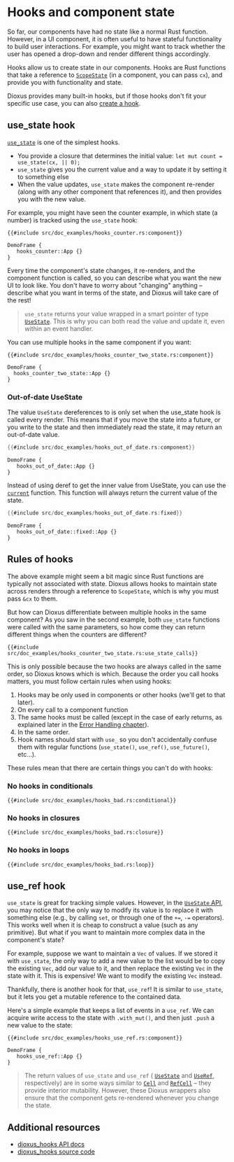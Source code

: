 # Hooks and component state

So far, our components have had no state like a normal Rust function. However, in a UI component, it is often useful to have stateful functionality to build user interactions. For example, you might want to track whether the user has opened a drop-down and render different things accordingly.

Hooks allow us to create state in our components. Hooks are Rust functions that take a reference to [`ScopeState`](https://docs.rs/dioxus/latest/dioxus/prelude/struct.ScopeState.html) (in a component, you can pass `cx`), and provide you with functionality and state.

Dioxus provides many built-in hooks, but if those hooks don't fit your specific use case, you can also [create a hook](../cookbook/state/custom_hooks/index.md).

## use_state hook

[`use_state`](https://docs.rs/dioxus/latest/dioxus/prelude/fn.use_state.html) is one of the simplest hooks.

- You provide a closure that determines the initial value: `let mut count = use_state(cx, || 0);`
- `use_state` gives you the current value and a way to update it by setting it to something else
- When the value updates, `use_state` makes the component re-render (along with any other component
  that references it), and then provides you with the new value.

For example, you might have seen the counter example, in which state (a number) is tracked using the `use_state` hook:

```rust, no_run
{{#include src/doc_examples/hooks_counter.rs:component}}
```
```inject-dioxus
DemoFrame {
   hooks_counter::App {}
}
```

Every time the component's state changes, it re-renders, and the component function is called, so you can describe what you want the new UI to look like. You don't have to worry about "changing" anything – describe what you want in terms of the state, and Dioxus will take care of the rest!

> `use_state` returns your value wrapped in a smart pointer of type [`UseState`](https://docs.rs/dioxus/latest/dioxus/prelude/struct.UseState.html). This is why you can both read the value and update it, even within an event handler.

You can use multiple hooks in the same component if you want:

```rust, no_run
{{#include src/doc_examples/hooks_counter_two_state.rs:component}}
```

```inject-dioxus
DemoFrame {
  hooks_counter_two_state::App {}
}
```

### Out-of-date UseState

The value `UseState` dereferences to is only set when the use_state hook is called every render. This means that if you move the state into a future, or you write to the state and then immediately read the state, it may return an out-of-date value.

```rust
{{#include src/doc_examples/hooks_out_of_date.rs:component}}
```
```inject-dioxus
DemoFrame {
   hooks_out_of_date::App {}
}
```

Instead of using deref to get the inner value from UseState, you can use the [`current`](https://docs.rs/dioxus/latest/dioxus/prelude/struct.UseState.html#method.current) function. This function will always return the current value of the state.

```rust
{{#include src/doc_examples/hooks_out_of_date.rs:fixed}}
```
```inject-dioxus
DemoFrame {
   hooks_out_of_date::fixed::App {}
}
```

## Rules of hooks

The above example might seem a bit magic since Rust functions are typically not associated with state. Dioxus allows hooks to maintain state across renders through a reference to `ScopeState`, which is why you must pass `&cx` to them.

But how can Dioxus differentiate between multiple hooks in the same component? As you saw in the second example, both `use_state` functions were called with the same parameters, so how come they can return different things when the counters are different?

```rust, no_run
{{#include src/doc_examples/hooks_counter_two_state.rs:use_state_calls}}
```

This is only possible because the two hooks are always called in the same order, so Dioxus knows which is which. Because the order you call hooks matters, you must follow certain rules when using hooks:

1. Hooks may be only used in components or other hooks (we'll get to that later).
2. On every call to a component function
3. The same hooks must be called (except in the case of early returns, as explained later in the [Error Handling chapter](../../cookbook/error_handling.md)).
4. In the same order.
5. Hook names should start with `use_` so you don't accidentally confuse them with regular
   functions (`use_state()`, `use_ref()`, `use_future()`, etc...).

These rules mean that there are certain things you can't do with hooks:

### No hooks in conditionals

```rust, no_run
{{#include src/doc_examples/hooks_bad.rs:conditional}}
```

### No hooks in closures

```rust, no_run
{{#include src/doc_examples/hooks_bad.rs:closure}}
```

### No hooks in loops

```rust, no_run
{{#include src/doc_examples/hooks_bad.rs:loop}}
```

## use_ref hook

`use_state` is great for tracking simple values. However, in the [`UseState` API](https://docs.rs/dioxus/latest/dioxus/hooks/struct.UseState.html), you may notice that the only way to modify its value is to replace it with something else (e.g., by calling `set`, or through one of the `+=`, `-=` operators). This works well when it is cheap to construct a value (such as any primitive). But what if you want to maintain more complex data in the component's state?

For example, suppose we want to maintain a `Vec` of values. If we stored it with `use_state`, the
only way to add a new value to the list would be to copy the existing `Vec`, add our value to it,
and then replace the existing `Vec` in the state with it. This is expensive! We want to modify the
existing `Vec` instead.

Thankfully, there is another hook for that, `use_ref`! It is similar to `use_state`, but it lets you get a mutable reference to the contained data.

Here's a simple example that keeps a list of events in a `use_ref`. We can acquire write access to the state with `.with_mut()`, and then just `.push` a new value to the state:

```rust, no_run
{{#include src/doc_examples/hooks_use_ref.rs:component}}
```
```inject-dioxus
DemoFrame {
   hooks_use_ref::App {}
}
```

> The return values of `use_state` and `use_ref` (
> [`UseState`](https://docs.rs/dioxus/latest/dioxus/prelude/struct.UseState.html) and
> [`UseRef`](https://docs.rs/dioxus/latest/dioxus/prelude/struct.UseRef.html), respectively) are in
> some ways similar to [`Cell`](https://doc.rust-lang.org/std/cell/) and
> [`RefCell`](https://doc.rust-lang.org/std/cell/struct.RefCell.html) – they provide interior
> mutability. However, these Dioxus wrappers also ensure that the component gets re-rendered
> whenever you change the state.

## Additional resources

- [dioxus_hooks API docs](https://docs.rs/dioxus-hooks/latest/dioxus_hooks/)
- [dioxus_hooks source code](https://github.com/DioxusLabs/dioxus/tree/master/packages/hooks)

